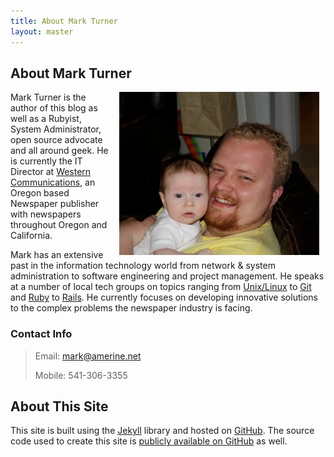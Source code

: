 ```yaml
---
title: About Mark Turner
layout: master
---
```


About Mark Turner
-----------------

<span style="margin:0 10px; float:right"><img src="/images/mark-eris1.jpg" /></span>

Mark Turner is the author of this blog as well as a Rubyist, System Administrator, open source advocate and all around geek. He is currently the IT Director at [Western Communications](http://www.bendbulletin.com/apps/pbcs.dll/article?AID=/99999999/ABOUT/50830001/1044&nav_category=ABOUT), an Oregon based Newspaper publisher with newspapers throughout Oregon and California. 

Mark has an extensive past in the information technology world from network & system administration to software engineering and project management. He speaks at a number of local tech groups on topics ranging from [Unix/Linux](http://bendug.org) to [Git](http://git-scm.com/) and [Ruby](http://www.ruby-lang.org/en/) to [Rails](http://rubyonrails.org/). He currently focuses on developing innovative solutions to the complex problems the newspaper industry is facing.  

### Contact Info
>Email: mark@amerine.net
>
>Mobile: 541-306-3355


About This Site
---------------

This site is built using the [Jekyll](http://github.com/mojombo/jekyll) library and hosted on [GitHub](http://github.com/). The source code used to create this site is [publicly available on GitHub](http://github.com/amerine/amerine.github.com) as well.